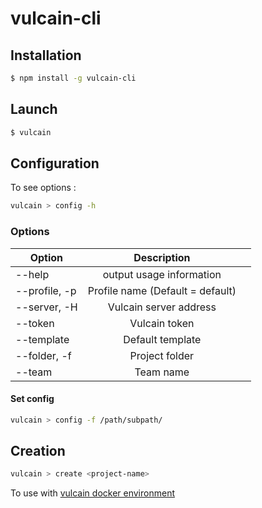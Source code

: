 # vulcain-cli

## Installation

```sh
$ npm install -g vulcain-cli
```

## Launch

```sh
$ vulcain
```

## Configuration

To see options :

```sh
vulcain > config -h
```

### Options

| Option   |      Description      |   |
|----------|:-------------:|------:|
| --help | output usage information |
| --profile, -p | Profile name (Default = default) |
| --server, -H | Vulcain server address |
| --token | Vulcain token |
| --template | Default template |
| --folder, -f | Project folder |
| --team | Team name |

#### Set config

```sh
vulcain > config -f /path/subpath/
```

## Creation

```sh
vulcain > create <project-name>
```

To use with [vulcain docker environment](https://github.com/vulcainjs)